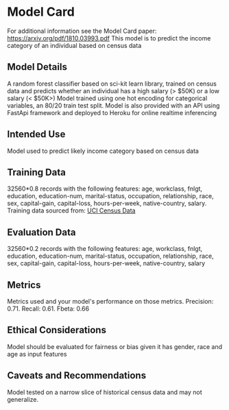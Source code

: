 # Model Card

For additional information see the Model Card paper: https://arxiv.org/pdf/1810.03993.pdf
This model is to predict the income category of an individual based on census data

## Model Details
A random forest classifier based on sci-kit learn library, trained on census data and predicts whether an individual has a high salary (> $50K) or a low salary (< $50K>)
Model trained using one hot encoding for categorical variables, an 80/20 train test split. Model is also provided with an API using FastApi framework and deployed to Heroku for online realtime inferencing

## Intended Use
Model used to predict likely income category based on census data
## Training Data
32560*0.8 records with the following features: age, workclass, fnlgt, education, education-num, marital-status, occupation, relationship, race, sex, capital-gain, capital-loss, hours-per-week, native-country, salary.
Training data sourced from: [UCI Census Data](https://archive.ics.uci.edu/ml/datasets/census+income)

## Evaluation Data
32560*0.2 records with the following features: age, workclass, fnlgt, education, education-num, marital-status, occupation, relationship, race, sex, capital-gain, capital-loss, hours-per-week, native-country, salary
## Metrics
Metrics used and your model's performance on those metrics.
Precision:  0.71. Recall:  0.61. Fbeta:  0.66

## Ethical Considerations
Model should be evaluated for fairness or bias given it has gender, race and age as input features

## Caveats and Recommendations
Model tested on a narrow slice of historical census data and may not generalize.